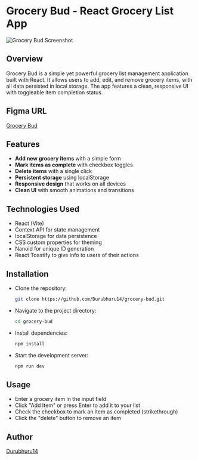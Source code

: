 # Grocery Bud - React Grocery List App

![Grocery Bud Screenshot](https://i.imgur.com/fZmLvx5.png)

## Overview

Grocery Bud is a simple yet powerful grocery list management application built with React. It allows users to add, edit, and remove grocery items, with all data persisted in local storage. The app features a clean, responsive UI with toggleable item completion status.

## Figma URL

[Grocery Bud](https://www.figma.com/file/8rXGl68NoEmAhHpcV7aB5o/Grocery-bud?node-id=0%3A1&t=IMjjwDExGWpXdpQL-1)

## Features

- **Add new grocery items** with a simple form
- **Mark items as complete** with checkbox toggles
- **Delete items** with a single click
- **Persistent storage** using localStorage
- **Responsive design** that works on all devices
- **Clean UI** with smooth animations and transitions

## Technologies Used

- React (Vite)
- Context API for state management
- localStorage for data persistence
- CSS custom properties for theming
- Nanoid for unique ID generation
- React Toastify to give info to users of their actions

## Installation

- Clone the repository:
   ```bash
   git clone https://github.com/Durubhuru14/grocery-bud.git
   ```
- Navigate to the project directory:
   ```bash
   cd grocery-bud
   ```
- Install dependencies:
   ```bash
   npm install
   ```
- Start the development server:
   ```bash
   npm run dev
   ```

## Usage

- Enter a grocery item in the input field
- Click "Add Item" or press Enter to add it to your list
- Check the checkbox to mark an item as completed (strikethrough)
- Click the "delete" button to remove an item

## Author

[Durubhuru14](https://github.com/Durubhuru14)
